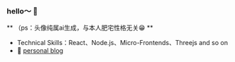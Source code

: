 ### hello～ 👋
** （ps：头像纯属ai生成，与本人肥宅性格无关😁 **

- Technical Skills：React、Node.js、Micro-Frontends、Threejs and so on
- 🔭 [personal blog](https://taylor12138.github.io/)

<!--
**taylor12138/taylor12138** is a ✨ _special_ ✨ repository because its `README.md` (this file) appears on your GitHub profile.

Here are some ideas to get you started:

- 🔭 I’m currently working on ...
- 🌱 I’m currently learning ...
- 👯 I’m looking to collaborate on ...
- 🤔 I’m looking for help with ...
- 💬 Ask me about ...
- 📫 How to reach me: ...
- 😄 Pronouns: ...
- ⚡ Fun fact: ...
-->
